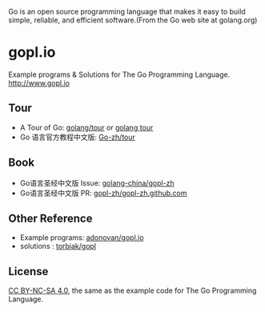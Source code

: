Go is an open source programming language that makes it easy to build simple, reliable, and efficient software.(From the Go web site at golang.org)

# gopl.io

Example programs & Solutions for The Go Programming Language. <http://www.gopl.io>  

## Tour

- A Tour of Go: [golang/tour](https://github.com/golang/tour) or [golang tour](https://tour.golang.org )
- Go 语言官方教程中文版: [Go-zh/tour](https://github.com/Go-zh/tour)

## Book

- Go语言圣经中文版 Issue: [golang-china/gopl-zh](https://github.com/gopl-zh/gopl-zh.github.com)
- Go语言圣经中文版 PR: [gopl-zh/gopl-zh.github.com](https://github.com/gopl-zh/gopl-zh.github.com)

## Other Reference

- Example programs: [adonovan/gopl.io](https://github.com/adonovan/gopl.io)
- solutions : [torbiak/gopl](https://github.com/torbiak/gopl)

## License

[CC BY-NC-SA 4.0](http://creativecommons.org/licenses/by-nc-sa/4.0/), the same as the example code for The Go Programming Language.

